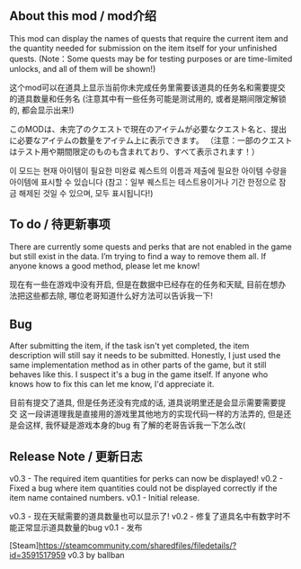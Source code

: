 ## About this mod / mod介绍
This mod can display the names of quests that require the current item and the quantity needed for submission on the item itself for your unfinished quests.
(Note：Some quests may be for testing purposes or are time-limited unlocks, and all of them will be shown!)

这个mod可以在道具上显示当前你未完成任务里需要该道具的任务名和需要提交的道具数量和任务名
(注意其中有一些任务可能是测试用的, 或者是期间限定解锁的, 都会显示出来!)

このMODは、未完了のクエストで現在のアイテムが必要なクエスト名と、提出に必要なアイテムの数量をアイテム上に表示できます。
（注意：一部のクエストはテスト用や期間限定のものも含まれており、すべて表示されます！）

이 모드는 현재 아이템이 필요한 미완료 퀘스트의 이름과 제출에 필요한 아이템 수량을 아이템에 표시할 수 있습니다
(참고：일부 퀘스트는 테스트용이거나 기간 한정으로 잠금 해제된 것일 수 있으며, 모두 표시됩니다!)


## To do / 待更新事项
There are currently some quests and perks that are not enabled in the game but still exist in the data. I’m trying to find a way to remove them all. If anyone knows a good method, please let me know! 

现在有一些在游戏中没有开启, 但是在数据中已经存在的任务和天赋, 目前在想办法把这些都去除, 哪位老哥知道什么好方法可以告诉我一下!


## Bug
After submitting the item, if the task isn't yet completed, the item description will still say it needs to be submitted.
Honestly, I just used the same implementation method as in other parts of the game, but it still behaves like this. I suspect it's a bug in the game itself.
If anyone who knows how to fix this can let me know, I'd appreciate it.

目前有提交了道具, 但是任务还没有完成的话, 道具说明里还是会显示需要需要提交
这一段讲道理我是直接用的游戏里其他地方的实现代码一样的方法弄的, 但是还是会这样, 我怀疑是游戏本身的bug
有了解的老哥告诉我一下怎么改(


## Release Note / 更新日志
v0.3 - The required item quantities for perks can now be displayed!
v0.2 - Fixed a bug where item quantities could not be displayed correctly if the item name contained numbers.
v0.1 - Initial release.

v0.3 - 现在天赋需要的道具数量也可以显示了!
v0.2 - 修复了道具名中有数字时不能正常显示道具数量的bug
v0.1 - 发布


[Steam]https://steamcommunity.com/sharedfiles/filedetails/?id=3591517959
v0.3 by ballban